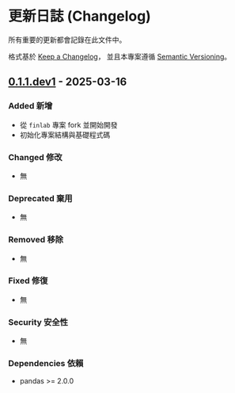 # 更新日誌 (Changelog)

所有重要的更新都會記錄在此文件中。

格式基於 [Keep a Changelog](https://keepachangelog.com/zh-TW/1.0.0/)，
並且本專案遵循 [Semantic Versioning](https://semver.org/lang/zh-TW/)。

## [0.1.1.dev1] - 2025-03-16

### Added 新增
- 從 `finlab` 專案 fork 並開始開發
- 初始化專案結構與基礎程式碼

### Changed 修改
- 無

### Deprecated 棄用
- 無

### Removed 移除
- 無

### Fixed 修復
- 無

### Security 安全性
- 無

### Dependencies 依賴
- pandas >= 2.0.0

[0.1.1.dev1]: https://github.com/juishuyeh/fxe/releases/tag/v0.1.1.dev1
